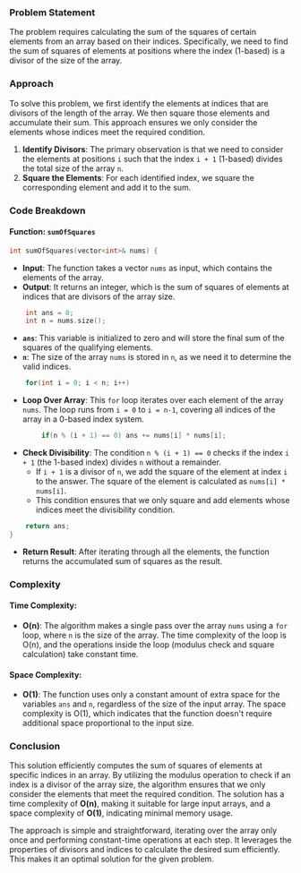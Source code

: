 ### Problem Statement

The problem requires calculating the sum of the squares of certain elements from an array based on their indices. Specifically, we need to find the sum of squares of elements at positions where the index (1-based) is a divisor of the size of the array.

### Approach

To solve this problem, we first identify the elements at indices that are divisors of the length of the array. We then square those elements and accumulate their sum. This approach ensures we only consider the elements whose indices meet the required condition.

1. **Identify Divisors**: The primary observation is that we need to consider the elements at positions `i` such that the index `i + 1` (1-based) divides the total size of the array `n`.
2. **Square the Elements**: For each identified index, we square the corresponding element and add it to the sum.

### Code Breakdown

#### Function: `sumOfSquares`

```cpp
int sumOfSquares(vector<int>& nums) {
```
- **Input**: The function takes a vector `nums` as input, which contains the elements of the array. 
- **Output**: It returns an integer, which is the sum of squares of elements at indices that are divisors of the array size.

```cpp
    int ans = 0;
    int n = nums.size();
```
- **`ans`**: This variable is initialized to zero and will store the final sum of the squares of the qualifying elements.
- **`n`**: The size of the array `nums` is stored in `n`, as we need it to determine the valid indices.

```cpp
    for(int i = 0; i < n; i++)
```
- **Loop Over Array**: This `for` loop iterates over each element of the array `nums`. The loop runs from `i = 0` to `i = n-1`, covering all indices of the array in a 0-based index system.

```cpp
        if(n % (i + 1) == 0) ans += nums[i] * nums[i];
```
- **Check Divisibility**: The condition `n % (i + 1) == 0` checks if the index `i + 1` (the 1-based index) divides `n` without a remainder. 
    - If `i + 1` is a divisor of `n`, we add the square of the element at index `i` to the answer. The square of the element is calculated as `nums[i] * nums[i]`.
    - This condition ensures that we only square and add elements whose indices meet the divisibility condition.
  
```cpp
    return ans;
}
```
- **Return Result**: After iterating through all the elements, the function returns the accumulated sum of squares as the result.

### Complexity

#### Time Complexity:
- **O(n)**: The algorithm makes a single pass over the array `nums` using a `for` loop, where `n` is the size of the array. The time complexity of the loop is O(n), and the operations inside the loop (modulus check and square calculation) take constant time.
  
#### Space Complexity:
- **O(1)**: The function uses only a constant amount of extra space for the variables `ans` and `n`, regardless of the size of the input array. The space complexity is O(1), which indicates that the function doesn't require additional space proportional to the input size.

### Conclusion

This solution efficiently computes the sum of squares of elements at specific indices in an array. By utilizing the modulus operation to check if an index is a divisor of the array size, the algorithm ensures that we only consider the elements that meet the required condition. The solution has a time complexity of **O(n)**, making it suitable for large input arrays, and a space complexity of **O(1)**, indicating minimal memory usage.

The approach is simple and straightforward, iterating over the array only once and performing constant-time operations at each step. It leverages the properties of divisors and indices to calculate the desired sum efficiently. This makes it an optimal solution for the given problem.